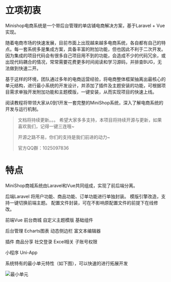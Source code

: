 # 立项初衷

Minishop电商系统是一个带后台管理的单店铺电商解决方案，基于Laravel + Vue实现。

随着电商市场的快速发展，目前市面上出现越来越多电商系统，各自都有自己的特点。每一套系统多是集成方案，具备丰富的附加功能，但也因此不利于二次开发。因为集成的项目代码会有很多自己项目用不到的功能，会造成不少的代码冗余，或出现代码耦合的情况，常常需要花费更多时间阅读和学习源码，并排查BUG，无法做到快速二开。

基于这样的环境，团队通过多年的电商运营经验，将电商整体框架抽离出最核心的单元结构，进行最小系统的开发设计，并添加了插件及主题安装的功能，可根据项目需求单独开发附加功能和主题模版，一键安装，从而实现项目的快速上线。

阅读教程将带领大家从0到1开发一套完整的MiniShop系统，深入了解电商系统的开发与运行机制。

>文档将持续更新。。。 希望大家多多支持，本项目将持续开源与更新，如果喜欢我们，记得一键三连哦~
>
>开源之路不易，你们的支持是我们前进的动力~
>
>官方QQ群：1025097836

# 特点
MiniShop商城系统由Laravel和Vue共同组成，实现了前后端分离。

后端Laravel
将用户功能、商品功能、订单功能进行单独封装。
模版引擎改造，支持一键切换前端主题。
配置文件封装，可在不影响原配置文件的前提下在线修改。

前端Vue
前台商城
自定义主题模版
基础组件

后台管理
Echarts图表
动态侧边栏
富文本编辑器

插件
商品分享
社交登录
Excel相关
子账号权限

小程序
Uni-App

系统特有的最小单元特性（如下图），可以快速的进行拓展开发

![最小单元](https://min-eshop-1252010483.cos.ap-beijing.myqcloud.com/%E6%9C%80%E5%B0%8F%E5%8D%95%E5%85%83.png)